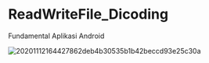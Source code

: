 # ReadWriteFile_Dicoding
Fundamental Aplikasi Android


![20201112164427862deb4b30535b1b42beccd93e25c30a](https://user-images.githubusercontent.com/75615789/226187780-c321321e-4f9f-435d-90a5-a45378a04f65.gif)
